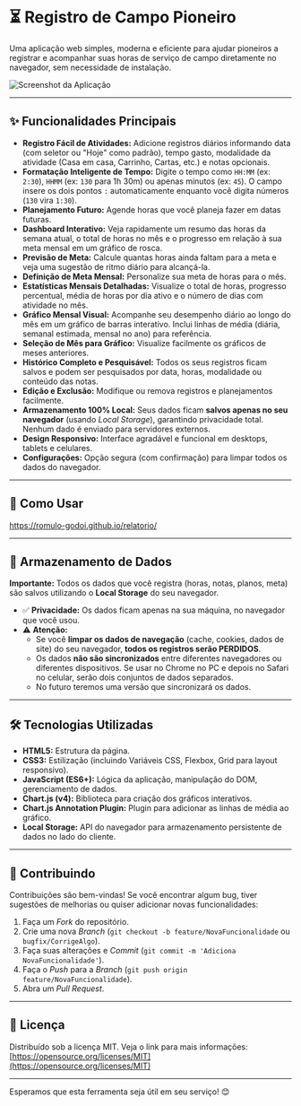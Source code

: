 # ⏳ Registro de Campo Pioneiro

Uma aplicação web simples, moderna e eficiente para ajudar pioneiros a registrar e acompanhar suas horas de serviço de campo diretamente no navegador, sem necessidade de instalação.

![Screenshot da Aplicação](![image](https://github.com/user-attachments/assets/4af800c4-53ef-4a56-a651-43ccc294befb)
)

---

## ✨ Funcionalidades Principais

*   **Registro Fácil de Atividades:** Adicione registros diários informando data (com seletor ou "Hoje" como padrão), tempo gasto, modalidade da atividade (Casa em casa, Carrinho, Cartas, etc.) e notas opcionais.
*   **Formatação Inteligente de Tempo:** Digite o tempo como `HH:MM` (ex: `2:30`), `HHMM` (ex: `130` para 1h 30m) ou apenas minutos (ex: `45`). O campo insere os dois pontos `:` automaticamente enquanto você digita números (`130` vira `1:30`).
*   **Planejamento Futuro:** Agende horas que você planeja fazer em datas futuras.
*   **Dashboard Interativo:** Veja rapidamente um resumo das horas da semana atual, o total de horas no mês e o progresso em relação à sua meta mensal em um gráfico de rosca.
*   **Previsão de Meta:** Calcule quantas horas ainda faltam para a meta e veja uma sugestão de ritmo diário para alcançá-la.
*   **Definição de Meta Mensal:** Personalize sua meta de horas para o mês.
*   **Estatísticas Mensais Detalhadas:** Visualize o total de horas, progresso percentual, média de horas por dia ativo e o número de dias com atividade no mês.
*   **Gráfico Mensal Visual:** Acompanhe seu desempenho diário ao longo do mês em um gráfico de barras interativo. Inclui linhas de média (diária, semanal estimada, mensal no ano) para referência.
*   **Seleção de Mês para Gráfico:** Visualize facilmente os gráficos de meses anteriores.
*   **Histórico Completo e Pesquisável:** Todos os seus registros ficam salvos e podem ser pesquisados por data, horas, modalidade ou conteúdo das notas.
*   **Edição e Exclusão:** Modifique ou remova registros e planejamentos facilmente.
*   **Armazenamento 100% Local:** Seus dados ficam **salvos apenas no seu navegador** (usando *Local Storage*), garantindo privacidade total. Nenhum dado é enviado para servidores externos.
*   **Design Responsivo:** Interface agradável e funcional em desktops, tablets e celulares.
*   **Configurações:** Opção segura (com confirmação) para limpar todos os dados do navegador.

---

## 🚀 Como Usar

https://romulo-godoi.github.io/relatorio/

---

## 💾 Armazenamento de Dados

**Importante:** Todos os dados que você registra (horas, notas, planos, meta) são salvos utilizando o **Local Storage** do seu navegador.

*   ✅ **Privacidade:** Os dados ficam apenas na sua máquina, no navegador que você usou.
*   ⚠️ **Atenção:**
    *   Se você **limpar os dados de navegação** (cache, cookies, dados de site) do seu navegador, **todos os registros serão PERDIDOS**.
    *   Os dados **não são sincronizados** entre diferentes navegadores ou diferentes dispositivos. Se usar no Chrome no PC e depois no Safari no celular, serão dois conjuntos de dados separados.
    *   No futuro teremos uma versão que sincronizará os dados.

---

## 🛠️ Tecnologias Utilizadas

*   **HTML5:** Estrutura da página.
*   **CSS3:** Estilização (incluindo Variáveis CSS, Flexbox, Grid para layout responsivo).
*   **JavaScript (ES6+):** Lógica da aplicação, manipulação do DOM, gerenciamento de dados.
*   **Chart.js (v4):** Biblioteca para criação dos gráficos interativos.
*   **Chart.js Annotation Plugin:** Plugin para adicionar as linhas de média ao gráfico.
*   **Local Storage:** API do navegador para armazenamento persistente de dados no lado do cliente.

---

## 🤝 Contribuindo

Contribuições são bem-vindas! Se você encontrar algum bug, tiver sugestões de melhorias ou quiser adicionar novas funcionalidades:

1.  Faça um *Fork* do repositório.
2.  Crie uma nova *Branch* (`git checkout -b feature/NovaFuncionalidade` ou `bugfix/CorrigeAlgo`).
3.  Faça suas alterações e *Commit* (`git commit -m 'Adiciona NovaFuncionalidade'`).
4.  Faça o *Push* para a *Branch* (`git push origin feature/NovaFuncionalidade`).
5.  Abra um *Pull Request*.

---

## 📄 Licença

Distribuído sob a licença MIT. Veja o link para mais informações: [https://opensource.org/licenses/MIT](https://opensource.org/licenses/MIT)

---

Esperamos que esta ferramenta seja útil em seu serviço! 😊
